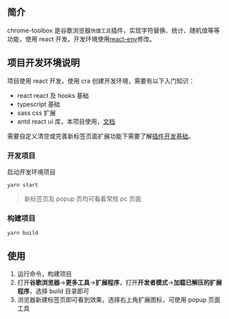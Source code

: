 ## 简介

chrome-toolbox 是谷歌浏览器`快捷工具`插件，实现字符替换、统计、随机值等等功能，使用 react 开发。开发环境使用[react-env](https://github.com/varddd/react-env)修改。

## 项目开发环境说明

项目使用 react 开发，使用 cra 创建开发环境，需要有以下入门知识：

- react react 及 hooks 基础
- typescript 基础
- sass css 扩展
- antd react ui 库，本项目使用，[文档](https://ant.design/components/overview-cn/)

需要自定义清空或完善新标签页面扩展功能下需要了解[插件开发基础](https://crxdoc-zh.appspot.com/extensions/getstarted)。

### 开发项目

启动开发环境项目

```shell
yarn start
```

> 新标签页及 popup 页均可看着常规 pc 页面

### 构建项目

```shell
yarn build
```

## 使用

1. 运行命令，构建项目
2. 打开**谷歌浏览器**->**更多工具**->**扩展程序**，打开**开发者模式**->**加载已解压的扩展程序**，选择 build 目录即可
3. 浏览器新建标签页即可看到效果，选择右上角扩展图标，可使用 popup 页面工具
